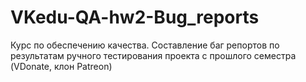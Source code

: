 # VKedu-QA-hw2-Bug_reports
Курс по обеспечению качества. Составление баг репортов по результатам ручного тестирования проекта с прошлого семестра (VDonate, клон Patreon)
